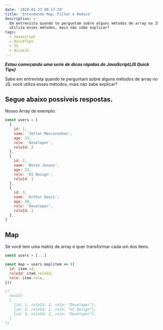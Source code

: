 ```yaml
---
date: '2020-01-23 09:17:29'
title: 'Entendendo Map, Filter e Reduce'
description: >-
  Em entrevista quando te perguntam sobre alguns métodos de array no JS, você
  utiliza esses métodos, mais não sabe explicar?
tags:
  - Javascript
  - QuickTips
  - JS
  - dicasJS
---
```

***Estou começando uma serie de dicas rápidas de JavaScript(JS Quick Tips)***

Sabe em entrevista quando te perguntam sobre alguns métodos de array no JS, você utiliza esses métodos, mais não sabe explicar?

## Segue abaixo possíveis respostas.
Nosso Array de exemplo:
```javascript
const users = [
  {
    id: 1,
    name: 'Jeftar Mascarenhas',
    age: 33,
    role: 'Developer',
    roleId: 2
  },
  {
    id: 2,
    name: 'Bores Jonson',
    age: 23,
    role: 'UI Design',
    roleId: 1
  },
  {
    id: 3,
    name: 'Arthur Davis',
    age: 20,
    role: 'Developer',
    roleId: 2
  },
]
```
## Map
Se você tem uma matriz de array e quer transformar cada um dos itens.
```javascript
const users = [...]

const map = users.map(item => ({
  id: item.id,
  roleId: item.roleId,
  role: item.role,
}))

/*
  result
  [
    {id: 1, roleId: 2, role: "Developer"},
    {id: 2, roleId: 1, role: "UI Design"},
    {id: 3, roleId: 2, role: "Developer"},
  ]
*/
```
